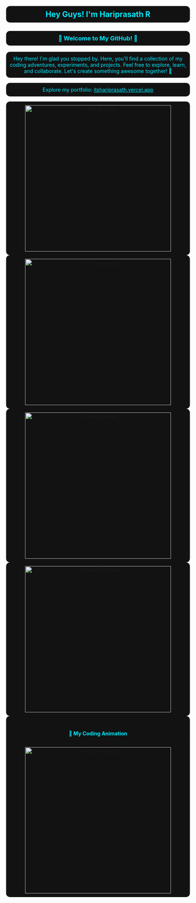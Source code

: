 <!-- Profile Header -->
<h2 align="center" style="color: #00eaff; background-color: #121212; padding: 10px; border-radius: 10px;">
  Hey Guys! I'm Hariprasath R
</h2>
<h3 align="center" style="color: #00eaff; background-color: #121212; padding: 10px; border-radius: 10px;">
  🌟 Welcome to My GitHub! 🌟
</h3>
<p align="center" style="color: #00eaff; background-color: #121212; padding: 10px; border-radius: 10px;">
  Hey there! I'm glad you stopped by. Here, you'll find a collection of my coding adventures, experiments, and projects. Feel free to explore, learn, and collaborate. Let's create something awesome together! 🚀
</p>
<p align="center" style="color: #00eaff; background-color: #121212; padding: 10px; border-radius: 10px;">
  Explore my portfolio: <a href="https://itshariprasath.vercel.app/" target="_blank" style="color: #00eaff;">itshariprasath.vercel.app</a>
</p>

<!-- Stats Section -->
<div align="center" style="background-color: #121212; padding: 10px; border-radius: 10px;">
  <a href="https://github.com/Hariprasath36">
    <img width="400" src="https://github-readme-stats.vercel.app/api?username=Hariprasath36&show_icons=true&theme=radical&hide=contribs,issues&show=discussions_answered&rank_icon=github&include_all_commits=true" alt="GitHub Stats" />
  </a>
</div>

<!-- Top Languages Section -->
<div align="center" style="background-color: #121212; padding: 10px; border-radius: 10px;">
  <a href="https://github.com/Hariprasath36">
    <img width="400" src="https://github-readme-stats.vercel.app/api/top-langs/?username=Hariprasath36&hide=html,scss,css&langs_count=8&layout=compact&theme=radical" alt="Top Languages" />
  </a>
</div>

<!-- Streak Section -->
<div align="center" style="background-color: #121212; padding: 10px; border-radius: 10px;">
  <a href="https://github.com/Hariprasath36">
    <img width="400" src="https://github-readme-streak-stats.herokuapp.com/?user=Hariprasath36&theme=radical&date_format=M%20j%5B%2C%20Y%5D" alt="GitHub Streak" />
  </a>
</div>

<!-- Trophies Section -->
<div align="center" style="background-color: #121212; padding: 10px; border-radius: 10px;">
  <a href="https://github.com/Hariprasath36">
    <img width="400" src="https://github-profile-trophy.vercel.app/?username=Hariprasath36&theme=radical&no-frame=true&title=Stars,Followers,Commits&column=3" alt="GitHub Trophies" />
  </a>
</div>

<!-- Animation Section -->
<div align="center" style="background-color: #121212; padding: 10px; border-radius: 10px;">
  <h4 style="color: #00eaff; background-color: #121212; padding: 10px; border-radius: 10px;">
    🎨 My Coding Animation
  </h4>
  <a href="https://github.com/Hariprasath36" target="_blank">
    <img src="https://raw.githubusercontent.com/Hariprasath36/Hariprasath36/main/assets/github.gif" alt="Coding Animation" width="400" />
  </a>
</div>
